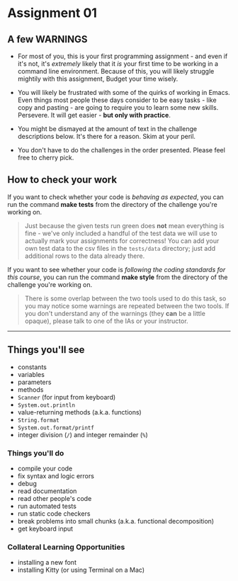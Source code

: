 # Assignment 01

## A few WARNINGS

- For most of you, this is your first programming assignment - and even if
  it's not, it's _extremely_ likely that it _is_ your first time to be
  working in a command line environment. Because of this, you will likely
  struggle mightily with this assignment, Budget your time wisely.

- You will likely be frustrated with some of the quirks of working in
  Emacs. Even things most people these days consider to be easy tasks -
  like copy and pasting - are going to require you to learn some new skills.
  Persevere. It will get easier - **but only with practice**.

- You might be dismayed at the amount of text in the challenge
  descriptions below. It's there for a reason. Skim at your peril.

- You don't have to do the challenges in the order presented. Please feel
  free to cherry pick.

## How to check your work

If you want to check whether your code is _behaving as expected_, you can
run the command **make tests** from the directory of the challenge you're
working on.

> Just because the given tests run green does **not** mean everything is
> fine - we've only included a handful of the test data we will use to
> actually mark your assignments for correctness! You can add your own test
> data to the csv files in the `tests/data` directory; just add additional
> rows to the data already there.

If you want to see whether your code is _following the coding standards for
this course_, you can run the command **make style** from the directory
of the challenge you're working on.

> There is some overlap between the two tools used to do this task, so
> you may notice some warnings are repeated between the two tools. If you
> don't understand any of the warnings (they **can** be a little opaque),
> please talk to one of the IAs or your instructor.

---

## Things you'll see

- constants
- variables
- parameters
- methods
- `Scanner` (for input from keyboard)
- `System.out.println`
- value-returning methods (a.k.a. functions)
- `String.format`
- `System.out.format/printf`
- integer division (`/`) and integer remainder (`%`)

### Things you'll do

- compile your code
- fix syntax and logic errors
- debug
- read documentation
- read other people's code
- run automated tests
- run static code checkers
- break problems into small chunks (a.k.a. functional decomposition)
- get keyboard input

### Collateral Learning Opportunities

- installing a new font
- installing Kitty (or using Terminal on a Mac)
